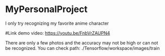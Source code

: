 # MyPersonalProject
I only try recognizing my favorite anime character

#Link demo video:
https://youtu.be/FnbVrZAUPN4

There are only a few photos and the accuracy may not be high or can not be recognized.
You can check path: ./Tensorflow/workspace/images/train
